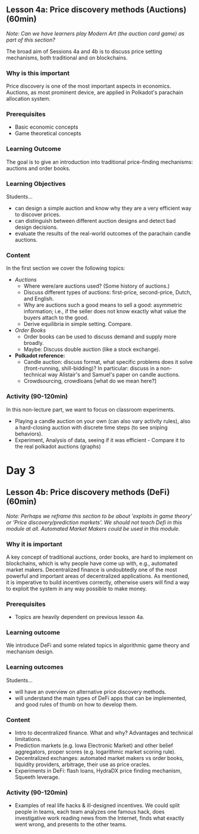 ## Lesson 4a: Price discovery methods (Auctions) (60min)

*Note: Can we have learners play Modern Art (the auction card game) as part of this section?*

The broad aim of Sessions 4a and 4b is to discuss price setting mechanisms, both traditional and on blockchains.

### Why is this important
Price discovery is one of the most important aspects in economics. Auctions, as most prominent device, are applied in Polkadot's parachain allocation system.

### Prerequisites
- Basic economic concepts
- Game theoretical concepts

### Learning Outcome
The goal is to give an introduction into traditional price-finding mechanisms: auctions and order books.

### Learning Objectives
Students...
- can design a simple auction and know why they are a very efficient way to discover prices.
- can distinguish between different auction designs and detect bad design decisions.
- evaluate the results of the real-world outcomes of the parachain candle auctions.

### Content
In the first section we cover the following topics:
- *Auctions*
    - Where were/are auctions used? (Some history of auctions.)
    - Discuss different types of auctions: first-price, second-price, Dutch, and English.
    - Why are auctions such a good means to sell a good: asymmetric information; i.e., if the seller does not know exactly what value the buyers attach to the good.
    - Derive equilibria in simple setting. Compare.
- *Order Books*
    - Order books can be used to discuss demand and supply more broadly.
    - Maybe: Discuss double auction (like a stock exchange).
- **Polkadot reference:**
    - Candle auction: discuss format, what specific problems does it solve (front-running, shill-bidding)? In particular: discuss in a non-technical way Alistair's and Samuel's paper on candle auctions.
    - Crowdsourcing, crowdloans [what do we mean here?]

### Activity (90-120min) 
In this non-lecture part, we want to focus on classroom experiments.
- Playing a candle auction on your own (can also vary activity rules), also a hard-closing auction with discrete time steps (to see sniping behaviors). 
- Experiment, Analysis of data, seeing if it was efficient - Compare it to the real polkadot auctions (graphs)

# Day 3

## Lesson 4b: Price discovery methods (DeFi) (60min)

*Note: Perhaps we reframe this section to be about 'exploits in game theory' or 'Price discovery/prediction markets'. We should not teach Defi in this module at all. Automated Market Makers could be used in this module.*

### Why it is important
A key concept of traditional auctions, order books, are hard to implement on blockchains, which is why people have come up with, e.g., automated market makers. Decentralized finance is undoubtedly one of the most powerful and important areas of decentralized applications. As mentioned, it is imperative to build incentives correctly, otherwise users will find a way to exploit the system in any way possible to make money.

### Prerequisites 
- Topics are heavily dependent on previous lesson 4a.

### Learning outcome
We introduce DeFi and some related topics in algorithmic game theory and mechanism design. 

### Learning outcomes
Students...
- will have an overview on alternative price discovery methods.
- will understand the main types of DeFi apps that can be implemented, and good rules of thumb on how to develop them.

### Content
- Intro to decentralized finance. What and why? Advantages and technical limitations.
- Prediction markets (e.g. Iowa Electronic Market) and other belief aggregators, proper scores (e.g. logarithmic market scoring rule). 
- Decentralized exchanges: automated market makers vs order books, liquidity providers, arbitrage, their use as price oracles. 
- Experiments in DeFi: flash loans, HydraDX price finding mechanism, Squeeth leverage.


### Activity (90-120min)
- Examples of real life hacks & ill-designed incentives. We could split people in teams, each team analyzes one famous hack, does investigative work reading news from the Internet, finds what exactly went wrong, and presents to the other teams.

